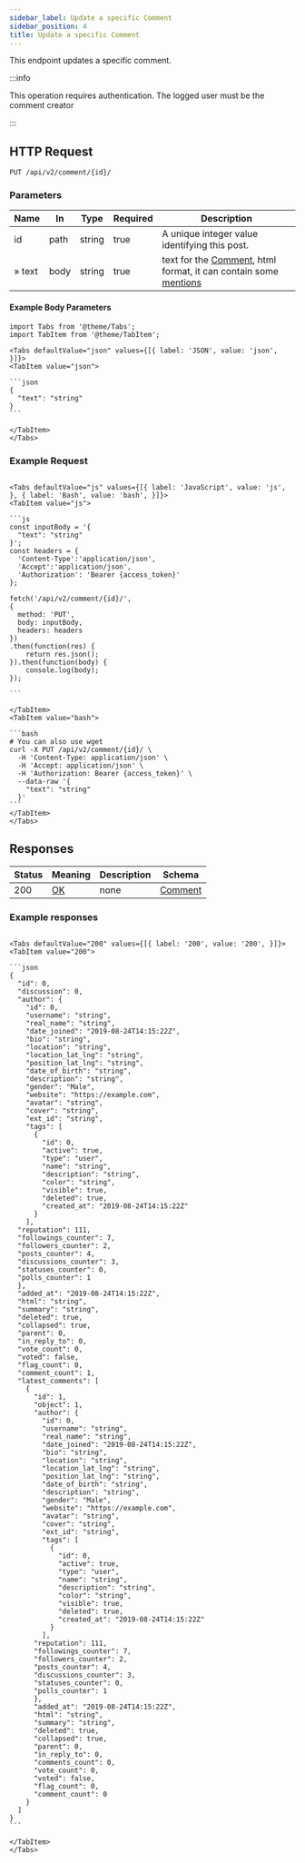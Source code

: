 ```yaml
---
sidebar_label: Update a specific Comment
sidebar_position: 4
title: Update a specific Comment
---
```


This endpoint updates a specific comment.

:::info

This operation requires authentication. The logged user must be the comment creator

:::

## HTTP Request

`PUT /api/v2/comment/{id}/`

### Parameters

|Name|In|Type|Required|Description|
|---|---|---|---|---|
|id|path|string|true|A unique integer value identifying this post.|
|» text|body|string|true|text for the [Comment](#schemacomment), html format, it can contain some [mentions](#selfcommunity-api-mention)|

#### Example Body Parameters

````mdx-code-block
import Tabs from '@theme/Tabs';
import TabItem from '@theme/TabItem';

<Tabs defaultValue="json" values={[{ label: 'JSON', value: 'json', }]}>
<TabItem value="json">

```json
{
  "text": "string"
}
```

</TabItem>
</Tabs>
````

### Example Request

````mdx-code-block

<Tabs defaultValue="js" values={[{ label: 'JavaScript', value: 'js', }, { label: 'Bash', value: 'bash', }]}>
<TabItem value="js">

```js
const inputBody = '{
  "text": "string"
}';
const headers = {
  'Content-Type':'application/json',
  'Accept':'application/json',
  'Authorization': 'Bearer {access_token}'
};

fetch('/api/v2/comment/{id}/',
{
  method: 'PUT',
  body: inputBody,
  headers: headers
})
.then(function(res) {
    return res.json();
}).then(function(body) {
    console.log(body);
});

```

</TabItem>
<TabItem value="bash">

```bash
# You can also use wget
curl -X PUT /api/v2/comment/{id}/ \
  -H 'Content-Type: application/json' \
  -H 'Accept: application/json' \
  -H 'Authorization: Bearer {access_token}' \
  --data-raw '{
    "text": "string"
  }'
```
</TabItem>
</Tabs>
````

## Responses

|Status|Meaning|Description|Schema|
|---|---|---|---|
|200|[OK](https://tools.ietf.org/html/rfc7231#section-6.3.1)|none|[Comment](#schemacomment)|

### Example responses


````mdx-code-block

<Tabs defaultValue="200" values={[{ label: '200', value: '200', }]}>
<TabItem value="200">

```json
{
  "id": 0,
  "discussion": 0,
  "author": {
    "id": 0,
    "username": "string",
    "real_name": "string",
    "date_joined": "2019-08-24T14:15:22Z",
    "bio": "string",
    "location": "string",
    "location_lat_lng": "string",
    "position_lat_lng": "string",
    "date_of_birth": "string",
    "description": "string",
    "gender": "Male",
    "website": "https://example.com",
    "avatar": "string",
    "cover": "string",
    "ext_id": "string",
    "tags": [
      {
        "id": 0,
        "active": true,
        "type": "user",
        "name": "string",
        "description": "string",
        "color": "string",
        "visible": true,
        "deleted": true,
        "created_at": "2019-08-24T14:15:22Z"
      }
    ],
  "reputation": 111,
  "followings_counter": 7,
  "followers_counter": 2,
  "posts_counter": 4,
  "discussions_counter": 3,
  "statuses_counter": 0,
  "polls_counter": 1
  },
  "added_at": "2019-08-24T14:15:22Z",
  "html": "string",
  "summary": "string",
  "deleted": true,
  "collapsed": true,
  "parent": 0,
  "in_reply_to": 0,
  "vote_count": 0,
  "voted": false,
  "flag_count": 0,
  "comment_count": 1,
  "latest_comments": [
    {
      "id": 1,
      "object": 1,
      "author": {
        "id": 0,
        "username": "string",
        "real_name": "string",
        "date_joined": "2019-08-24T14:15:22Z",
        "bio": "string",
        "location": "string",
        "location_lat_lng": "string",
        "position_lat_lng": "string",
        "date_of_birth": "string",
        "description": "string",
        "gender": "Male",
        "website": "https://example.com",
        "avatar": "string",
        "cover": "string",
        "ext_id": "string",
        "tags": [
          {
            "id": 0,
            "active": true,
            "type": "user",
            "name": "string",
            "description": "string",
            "color": "string",
            "visible": true,
            "deleted": true,
            "created_at": "2019-08-24T14:15:22Z"
          }
        ],
      "reputation": 111,
      "followings_counter": 7,
      "followers_counter": 2,
      "posts_counter": 4,
      "discussions_counter": 3,
      "statuses_counter": 0,
      "polls_counter": 1
      },
      "added_at": "2019-08-24T14:15:22Z",
      "html": "string",
      "summary": "string",
      "deleted": true,
      "collapsed": true,
      "parent": 0,
      "in_reply_to": 0,
      "comments_count": 0,
      "vote_count": 0,
      "voted": false,
      "flag_count": 0,
      "comment_count": 0
    }
  ]
}
```

</TabItem>
</Tabs>
````




